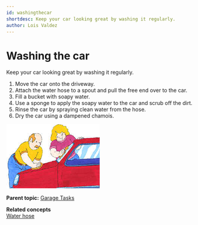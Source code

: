 ```yaml
---
id: washingthecar
shortdesc: Keep your car looking great by washing it regularly.
author: Lois Valdez
---
```


# Washing the car

Keep your car looking great by washing it regularly.

1. Move the car onto the driveway.
2. Attach the water hose to a spout and pull the free end over to the car.
3. Fill a bucket with soapy water.
4. Use a sponge to apply the soapy water to the car and scrub off the dirt.
5. Rinse the car by spraying clean water from the hose.
6. Dry the car using a dampened chamois.

![washing the car](carwash.jpg)

**Parent topic:** [Garage Tasks](garagetaskoverview.md "When you go into the garage, be prepared to get your hands dirty!")

**Related concepts**  
[Water hose](waterhose.md "A water hose is useful for cleaning and gardening projects around the yard.")



